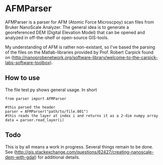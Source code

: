 AFMParser
========

AFMParser is a parser for AFM (Atomic Force Microscpoy) scan files from Bruker NanoScale Analyzer.
The general idea is to generate a georeferenced DEM (Digital Elevation Model) that can be opened and analyzed
in off-the-shelf or open-source GIS-tools.

My understanding of AFM is rather non-existant, so I've based the parsing of the files on the Matlab-libraries provided
by Prof. Robert Carpick found on (http://nanoprobenetwork.org/software-library/welcome-to-the-carpick-labs-software-toolbox).

How to use
----------

The file test.py shows general usage. In short

    from parser import AFMParser

    #this parsed the header
    parser = AFMParser("path/to/file.001")
    #this reads the layer at index i and returns it as a 2-dim numpy array
    data = parser.read_layer(i)

Todo
----
This is by all means a work in progress. Several things remain to be done. See (http://gis.stackexchange.com/questions/62427/creating-nanoscale-dem-with-gdal)
for additional details.
